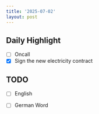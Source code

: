 ```yaml
---
title: '2025-07-02'
layout: post
---
```


**Daily Highlight**
---

- [ ] Oncall
- [x] Sign the new electricity contract

**TODO**
---

- [ ] English
- [ ] German Word


